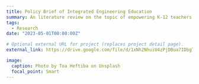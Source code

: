 ```yaml
---
title: Policy Brief of Integrated Engineering Education
summary: An literature review on the topic of empowering K-12 teachers to meet the Next Generation Science Standards in Professional Development Programs `https://drive.google.com/file/d/1xNh2NhuiU4zPjDBua7IDbgT4QJT_Q4jv/view?usp=drive_open`.
tags:
  - Research
date: "2023-05-01T00:00:00Z"

# Optional external URL for project (replaces project detail page).
external_link: https://drive.google.com/file/d/1xNh2NhuiU4zPjDBua7IDbgT4QJT_Q4jv/view?usp=drive_open

image:
  caption: Photo by Toa Heftiba on Unsplash
  focal_point: Smart
---
```

